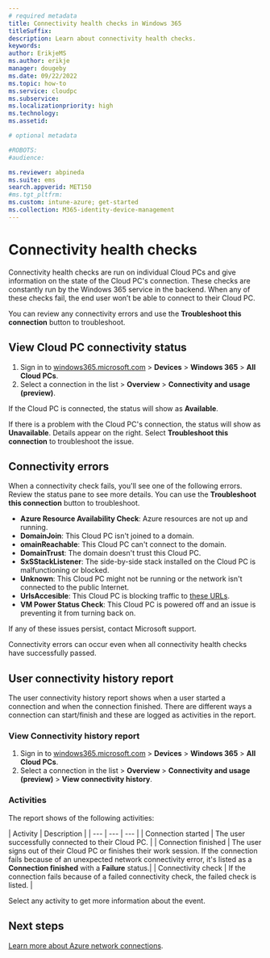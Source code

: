 ```yaml
---
# required metadata
title: Connectivity health checks in Windows 365
titleSuffix:
description: Learn about connectivity health checks.
keywords:
author: ErikjeMS
ms.author: erikje
manager: dougeby
ms.date: 09/22/2022
ms.topic: how-to
ms.service: cloudpc
ms.subservice:
ms.localizationpriority: high
ms.technology:
ms.assetid: 

# optional metadata

#ROBOTS:
#audience:

ms.reviewer: abpineda
ms.suite: ems
search.appverid: MET150
#ms.tgt_pltfrm:
ms.custom: intune-azure; get-started
ms.collection: M365-identity-device-management
---
```


# Connectivity health checks

Connectivity health checks are run on individual Cloud PCs and give information on the state of the Cloud PC's connection. These checks are constantly run by the Windows 365 service in the backend. When any of these checks fail, the end user won’t be able to connect to their Cloud PC.

You can review any connectivity errors and use the **Troubleshoot this connection** button to troubleshoot.

## View Cloud PC connectivity status

1. Sign in to [windows365.microsoft.com](https://windows365.microsoft.com) > **Devices** > **Windows 365** > **All Cloud PCs**.
2. Select a connection in the list > **Overview** > **Connectivity and usage (preview)**.

If the Cloud PC is connected, the status will show as **Available**.

If there is a problem with the Cloud PC's connection, the status will show as **Unavailable**. Details appear on the right. Select **Troubleshoot this connection** to troubleshoot the issue.

## Connectivity errors

When a connectivity check fails, you'll see one of the following errors. Review the status pane to see more details. You can use the **Troubleshoot this connection** button to troubleshoot.

- **Azure Resource Availability Check**: Azure resources are not up and running.
- **DomainJoin**: This Cloud PC isn't joined to a domain.
- **omainReachable**: This Cloud PC can't connect to the domain.
- **DomainTrust**: The domain doesn't trust this Cloud PC.
- **SxSStackListener**: The side-by-side stack installed on the Cloud PC is malfunctioning or blocked. 
- **Unknown**: This Cloud PC might not be running or the network isn't connected to the public Internet.
- **UrlsAccesible**: This Cloud PC is blocking traffic to [these URLs](requirements.md).
- **VM Power Status Check**: This Cloud PC is powered off and an issue is preventing it from turning back on.


<!--
Possible different view of this data:

| Check | Failure description | Troubleshooting |
| --- | --- | --- |
| Azure Resource Availability Check | Azure resources are not up and running. | If this persists, contact Microsoft support. |
| DomainJoin | This Cloud PC isn't joined to a domain. | Try reprovisioning the Cloud PC or join it to a domain. |
| DomainReachable | This Cloud PC can't connect to the domain. | Check for an issue with your virtual network configuration by reviewing your [Azure network connection checks](troubleshoot-azure-network-connection.md). |
| DomainTrust | The domain doesn't trust this Cloud PC. | Make sure that the local device password matches the device password in the domain. |
| SxSStackListener | The side-by-side stack installed on the Cloud PC is malfunctioning or blocked. | Run the troubleshooting tool to fix this issue. |
| Unknown | This Cloud PC might not be running or the network isn't connected to the public Internet. | Run the troubleshooting tool to get more information. |
| UrlsAccesible | This Cloud PC is blocking traffic to [these URLs](requirements.md). | Unblock the URLs this Cloud PC uses to connect to Windows 365. |
| VM Power Status Check | This Cloud PC is powered off and an issue is preventing it from turning back on. |  If this persists, contact Microsoft support. |


-->
If any of these issues persist, contact Microsoft support.

Connectivity errors can occur even when all connectivity health checks have successfully passed.

## User connectivity history report

The user connectivity history report shows when a user started a connection and when the connection finished. There are different ways a connection can start/finish and these are logged as activities in the report.

### View Connectivity history report

1. Sign in to [windows365.microsoft.com](https://windows365.microsoft.com) > **Devices** > **Windows 365** > **All Cloud PCs**.
2. Select a connection in the list > **Overview** > **Connectivity and usage (preview)** > **View connectivity history**.

### Activities

The report shows of the following activities:

| Activity | Description |
| --- | --- | --- |
| Connection started | The user successfully connected to their Cloud PC. |
| Connection finished | The user signs out of their Cloud PC or finishes their work session. If the connection fails because of an unexpected network connectivity error, it's listed as a **Connection finished** with a **Failure** status.|
| Connectivity check | If the connection fails because of a failed connectivity check, the failed check is listed. |

Select any activity to get more information about the event.

<!-- ########################## -->
## Next steps

[Learn more about Azure network connections](azure-network-connections.md).
